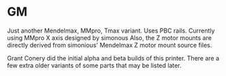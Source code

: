 GM
==
Just another Mendelmax, MMpro, Tmax variant.  Uses PBC rails.  Currently using MMpro X axis designed by simonous
Also, the Z motor mounts are directly derived from simonious' Mendelmax Z motor mount source files.

Grant Conery did the initial alpha and beta builds of this printer.  There are a few extra older variants of some parts that may be listed later.
